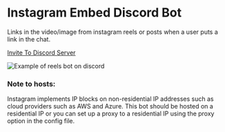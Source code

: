 # Instagram Embed Discord Bot
Links in the video/image from instagram reels or posts when a user puts a link in the chat.

[Invite To Discord Server](https://discord.com/oauth2/authorize?client_id=815695225678463017&scope=bot&permissions=18432)

![Example of reels bot on discord](https://github.com/bman46/Instagram-Reels-Bot/raw/master/Example.png)

### Note to hosts:
Instagram implements IP blocks on non-residential IP addresses such as cloud providers such as AWS and Azure. This bot should be hosted on a residential IP or you can set up a proxy to a residential IP using the proxy option in the config file.
